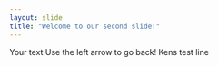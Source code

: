 ```yaml
---
layout: slide
title: "Welcome to our second slide!"
---
```

Your text
Use the left arrow to go back!
Kens test line
